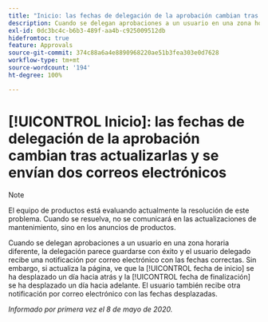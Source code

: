 ```yaml
---
title: "Inicio: las fechas de delegación de la aprobación cambian tras actualizarlas y se envían dos correos electrónicos"
description: Cuando se delegan aprobaciones a un usuario en una zona horaria diferente, la delegación parece guardarse con éxito y el usuario delegado recibe una notificación por correo electrónico con las fechas correctas. Sin embargo, si actualiza la página, ve que la fecha de inicio se ha desplazado un día hacia atrás y la fecha de finalización se ha desplazado un día hacia adelante. El usuario también recibe otra notificación por correo electrónico con las fechas desplazadas.
exl-id: 0dc3bc4c-b6b3-489f-aa4b-c925009512db
hidefromtoc: true
feature: Approvals
source-git-commit: 374c88a6a4e8890968220ae51b3fea303e0d7628
workflow-type: tm+mt
source-wordcount: '194'
ht-degree: 100%

---
```


# [!UICONTROL Inicio]: las fechas de delegación de la aprobación cambian tras actualizarlas y se envían dos correos electrónicos

>[!NOTE]
>
>El equipo de productos está evaluando actualmente la resolución de este problema. Cuando se resuelva, no se comunicará en las actualizaciones de mantenimiento, sino en los anuncios de productos.

Cuando se delegan aprobaciones a un usuario en una zona horaria diferente, la delegación parece guardarse con éxito y el usuario delegado recibe una notificación por correo electrónico con las fechas correctas. Sin embargo, si actualiza la página, ve que la [!UICONTROL fecha de inicio] se ha desplazado un día hacia atrás y la [!UICONTROL fecha de finalización] se ha desplazado un día hacia adelante. El usuario también recibe otra notificación por correo electrónico con las fechas desplazadas.


_Informado por primera vez el 8 de mayo de 2020._
